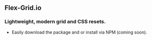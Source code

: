 ## Flex-Grid.io

### Lightweight, modern grid and CSS resets.

- Easily download the package and or install via NPM (coming soon).
